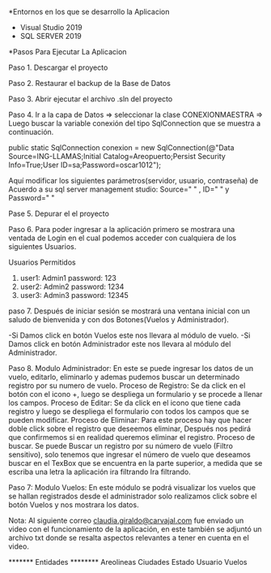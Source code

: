 *Entornos en los que se desarrollo la Aplicacion

- Visual Studio 2019
- SQL SERVER 2019

*Pasos Para Ejecutar La Aplicacion

Paso 1. Descargar el proyecto

Paso 2. Restaurar el backup de la Base de Datos

Paso 3. Abrir ejecutar el archivo .sln del proyecto

Paso 4. Ir a la capa de Datos => seleccionar la clase CONEXIONMAESTRA => Luego buscar la variable conexión del tipo SqlConnection que se muestra a continuación.

public static SqlConnection conexion = new SqlConnection(@"Data Source=ING-LLAMAS;Initial Catalog=Areopuerto;Persist Security Info=True;User ID=sa;Password=oscar1012");

Aquí modificar los siguientes parámetros(servidor, usuario, contraseña) de Acuerdo a su sql server management studio: Source=" " , ID=" " y Password=" "

Pase 5. Depurar el el proyecto

Paso 6. Para poder ingresar a la aplicación primero se mostrara una ventada de Login en el cual podemos acceder con cualquiera de los siguientes Usuarios.

Usuarios Permitidos

1) user1: Admin1 password: 123
2) user2: Admin2 password: 1234
3) user3: Admin3 password: 12345

paso 7. Después de iniciar sesión se mostrará una ventana inicial con un saludo de bienvenida y con dos Botones(Vuelos y Administrador).

-Si Damos click en botón Vuelos este nos llevara al módulo de vuelo.
-Si Damos click en botón Administrador este nos llevara al módulo del Administrador.

Paso 8. Modulo Administrador: En este se puede ingresar los datos de un vuelo, editarlo, eliminarlo y ademas pudemos buscar un determinado registro por su numero de vuelo.
Proceso de Registro: Se da click en el botón con el icono +, luego se despliega un formulario y se procede a llenar los campos.
Proceso de Editar: Se da click en el icono que tiene cada registro y luego se despliega el formulario con todos los campos que se pueden modificar.
Proceso de Eliminar: Para este proceso hay que hacer doble click sobre el registro que deseemos eliminar, Después nos pedirá que confirmemos si en realidad queremos eliminar el registro.
Proceso de buscar. Se puede Buscar un registro por su número de vuelo (Filtro sensitivo), solo tenemos que ingresar el número de vuelo que deseamos buscar en el TexBox que se encuentra en la parte superior, a medida que se escriba una letra la aplicación ira filtrando Ira filtrando.

Paso 7: Modulo Vuelos: En este módulo se podrá visualizar los vuelos que se hallan registrados desde el administrador solo realizamos click sobre el botón Vuelos y nos mostrara los datos.

Nota: Al siguiente correo claudia.giraldo@carvajal.com fue enviado un video con el funcionamiento de la aplicación, en este también se adjuntó un archivo txt donde se resalta aspectos relevantes a tener en cuenta en el video.

 *******  Entidades  ********
 Areolineas
 Ciudades
 Estado
 Usuario
 Vuelos





 






